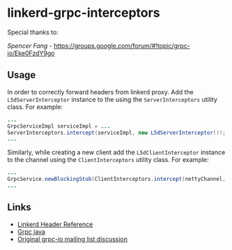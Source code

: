 # linkerd-grpc-interceptors

Special thanks to: 

*Spencer Fang* - https://groups.google.com/forum/#!topic/grpc-io/Eke0FzdY9go


## Usage

In order to correctly forward headers from linkerd proxy. Add the `L5dServerInterceptor` instance to the using the 
`ServerInterceptors` utility class. For example:

```java
...
GrpcServiceImpl serviceImpl = ...
ServerInterceptors.intercept(serviceImpl, new L5dServerInterceptor());
...
```

Similarly, while creating a new client add the `L5dClientInterceptor` instance to the channel using the 
`ClientInterceptors` utility class. For example:

```java
...
GrpcService.newBlockingStub(ClientInterceptors.intercept(nettyChannel, new L5dClientInterceptor()));
...
```

## Links

* [Linkerd Header Reference](https://linkerd.io/config/head/linkerd/index.html#http-2-headers)
* [Grpc java](https://github.com/grpc/grpc-java)
* [Original grpc-io mailing list discussion](https://groups.google.com/forum/#!topic/grpc-io/Eke0FzdY9go)

